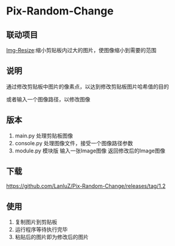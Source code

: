 # Pix-Random-Change

## 联动项目

[Img-Resize](https://github.com/LanluZ/Img-Resize):缩小剪贴板内过大的图片，使图像缩小到需要的范围

## 说明

通过修改剪贴板中图片的像素点，以达到修改剪贴板图片哈希值的目的

或者输入一个图像路径，以修改图像

## 版本

1. main.py 处理剪贴板图像
2. console.py 处理图像文件，接受一个图像路径参数
3. module.py 模块版 输入一张Image图像 返回修改后的Image图像

## 下载

https://github.com/LanluZ/Pix-Random-Change/releases/tag/1.2

## 使用

1. 复制图片到剪贴板
2. 运行程序等待执行完毕
3. 粘贴后的图片即为修改后的图片